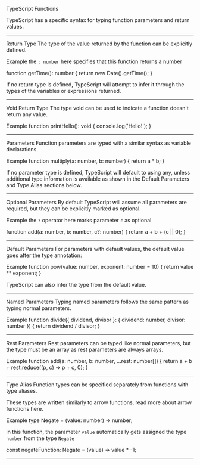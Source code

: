 TypeScript Functions

TypeScript has a specific syntax for typing function parameters and return values.


________________________________________________________________________

Return Type
The type of the value returned by the function can be explicitly defined.

Example
the `: number` here specifies that this function returns a number

function getTime(): number {
  return new Date().getTime();
}

If no return type is defined, TypeScript will attempt to infer it through the types of the variables or expressions returned.


________________________________________________________________________

Void Return Type
The type void can be used to indicate a function doesn't return any value.

Example
function printHello(): void {
  console.log('Hello!');
}


________________________________________________________________________

Parameters
Function parameters are typed with a similar syntax as variable declarations.

Example
function multiply(a: number, b: number) {
  return a * b;
}

If no parameter type is defined, TypeScript will default to using any, unless additional type information is available as shown in the Default Parameters and Type Alias sections below.


________________________________________________________________________

Optional Parameters
By default TypeScript will assume all parameters are required, but they can be explicitly marked as optional.

Example
the `?` operator here marks parameter `c` as optional

function add(a: number, b: number, c?: number) {
  return a + b + (c || 0);
}


________________________________________________________________________

Default Parameters
For parameters with default values, the default value goes after the type annotation:

Example
function pow(value: number, exponent: number = 10) {
  return value ** exponent;
}

TypeScript can also infer the type from the default value.


________________________________________________________________________

Named Parameters
Typing named parameters follows the same pattern as typing normal parameters.

Example
function divide({ dividend, divisor }: { dividend: number, divisor: number }) {
  return dividend / divisor;
}


________________________________________________________________________

Rest Parameters
Rest parameters can be typed like normal parameters, but the type must be an array as rest parameters are always arrays.

Example
function add(a: number, b: number, ...rest: number[]) {
  return a + b + rest.reduce((p, c) => p + c, 0);
}


________________________________________________________________________

Type Alias
Function types can be specified separately from functions with type aliases.

These types are written similarly to arrow functions, read more about arrow functions here.

Example
type Negate = (value: number) => number;

in this function, the parameter `value` automatically gets assigned 
the type `number` from the type `Negate`

const negateFunction: Negate = (value) => value * -1;


________________________________________________________________________
